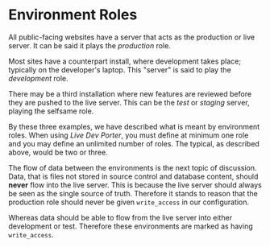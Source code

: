 <!--
id: environment_roles
tags: ''
-->

# Environment Roles

All public-facing websites have a server that acts as the production or live server. It can be said it plays the _production_ role.

Most sites have a counterpart install, where development takes place; typically on the developer's laptop. This "server" is said to play the _development_ role.

There may be a third installation where new features are reviewed before they are pushed to the live server. This can be the _test_ or _staging_ server, playing the selfsame role.

By these three examples, we have described what is meant by environment roles. When using _Live Dev Porter_, you must define at minimum one role and you may define an unlimited number of roles. The typical, as described above, would be two or three.

The flow of data between the environments is the next topic of discussion. Data, that is files not stored in source control and database content, should **never** flow into the live server. This is because the live server should always be seen as the single source of truth. Therefore it stands to reason that the production role should never be given `write_access` in our configuration.

Whereas data should be able to flow from the live server into either development or test. Therefore these environments are marked as having `write_access`.
